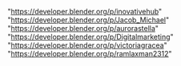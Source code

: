 "https://developer.blender.org/p/inovativehub"
"https://developer.blender.org/p/Jacob_Michael"
"https://developer.blender.org/p/aurorastella"
"https://developer.blender.org/p/Digitalmarketing"
"https://developer.blender.org/p/victoriagracea"
"https://developer.blender.org/p/ramlaxman2312"
 
 
